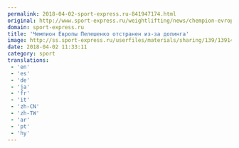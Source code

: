 ```yaml
---
permalink: 2018-04-02-sport-express.ru-841947174.html
original: http://www.sport-express.ru/weightlifting/news/chempion-evropy-peleshenko-otstranen-iz-za-dopinga-1391440/
domain: sport-express.ru
title: 'Чемпион Европы Пелешенко отстранен из-за допинга'
image: http://ss.sport-express.ru/userfiles/materials/sharing/139/1391440.jpg
date: 2018-04-02 11:33:11
category: sport
translations: 
 - 'en'
 - 'es'
 - 'de'
 - 'ja'
 - 'fr'
 - 'it'
 - 'zh-CN'
 - 'zh-TW'
 - 'ar'
 - 'pt'
 - 'hy'
---
```


